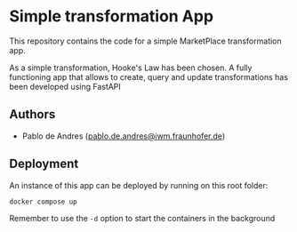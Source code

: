 # Simple transformation App

This repository contains the code for a simple MarketPlace transformation app.

As a simple transformation, Hooke's Law has been chosen.
A fully functioning app that allows to create, query and update transformations has been developed using FastAPI

## Authors

- Pablo de Andres ([pablo.de.andres@iwm.fraunhofer.de](mailto:pablo.de.andres@iwm.fraunhofer.de))

## Deployment

An instance of this app can be deployed by running on this root folder:

```sh
docker compose up
```

Remember to use the `-d` option to start the containers in the background
